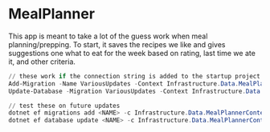 # MealPlanner

This app is meant to take a lot of the guess work when meal planning/prepping. To start, it saves the recipes we like and gives suggestions one what to eat for the week based on rating, last time we ate it, and other criteria.

```powershell
// these work if the connection string is added to the startup project and configured
Add-Migration -Name VariousUpdates -Context Infrastructure.Data.MealPlannerContext -Project Infrastructure -StartupProject API -OutputDir Data/Migrations
Update-Database -Migration VariousUpdates -Context Infrastructure.Data.MealPlannerContext -Project Infrastructure -StartupProject API
```

```powershell
// test these on future updates
dotnet ef migrations add <NAME> -c Infrastructure.Data.MealPlannerContext -p Infrastructure -s API -o Data/Migrations
dotnet ef database update <NAME> -c Infrastructure.Data.MealPlannerContext -p Infrastructure -s API
```